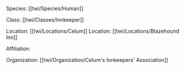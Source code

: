 Species: [[twi/Species/Human]]

Class: [[twi/Classes/Innkeeper]]

Location: [[twi/Locations/Celum]]
Location: [[twi/Locations/Blazehound Inn]]

Affiliation:

Organization: [[twi/Organization/Celum's Innkeepers' Association]]

